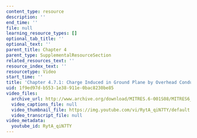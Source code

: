```yaml
---
content_type: resource
description: ''
end_time: ''
file: null
learning_resource_types: []
optional_tab_title: ''
optional_text: ''
parent_title: Chapter 4
parent_type: SupplementalResourceSection
related_resources_text: ''
resource_index_text: ''
resourcetype: Video
start_time: ''
title: 'Chapter 4.7.1: Charge Induced in Ground Plane by Overhead Conductor'
uid: 1f9ed97d-b553-1e38-911e-0bac8230be85
video_files:
  archive_url: http://www.archive.org/download/MITRES.6-001S08/MITRES6_001S08_4-7-1_300k.mp4
  video_captions_file: null
  video_thumbnail_file: https://img.youtube.com/vi/RytA_qiN7TY/default.jpg
  video_transcript_file: null
video_metadata:
  youtube_id: RytA_qiN7TY
---
```

